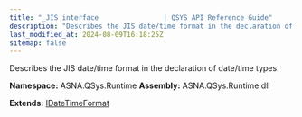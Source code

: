 ```yaml
---
title: "_JIS interface                | QSYS API Reference Guide"
description: "Describes the JIS date/time format in the declaration of date/time types. "
last_modified_at: 2024-08-09T16:18:25Z
sitemap: false
---
```


Describes the JIS date/time format in the declaration of date/time types.

**Namespace:** ASNA.QSys.Runtime
**Assembly:** ASNA.QSys.Runtime.dll

**Extends:** [IDateTimeFormat](/reference/runtime/qsys-runtime/i-date-time-format.html)
<br>
<br>
